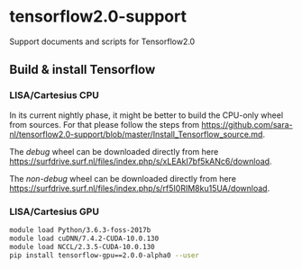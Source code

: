 # tensorflow2.0-support
Support documents and scripts for Tensorflow2.0

## Build & install Tensorflow
### LISA/Cartesius CPU
In its current nightly phase, it might be better to build the CPU-only wheel from sources. For that please follow the steps from https://github.com/sara-nl/tensorflow2.0-support/blob/master/Install_Tensorflow_source.md. 

The *debug* wheel can be downloaded directly from here https://surfdrive.surf.nl/files/index.php/s/xLEAkI7bf5kANc6/download.

The *non-debug* wheel can be downloaded directly from here https://surfdrive.surf.nl/files/index.php/s/rf5I0RIM8ku15UA/download.

### LISA/Cartesius GPU
```bash
module load Python/3.6.3-foss-2017b
module load cuDNN/7.4.2-CUDA-10.0.130 
module load NCCL/2.3.5-CUDA-10.0.130
pip install tensorflow-gpu==2.0.0-alpha0 --user
```
